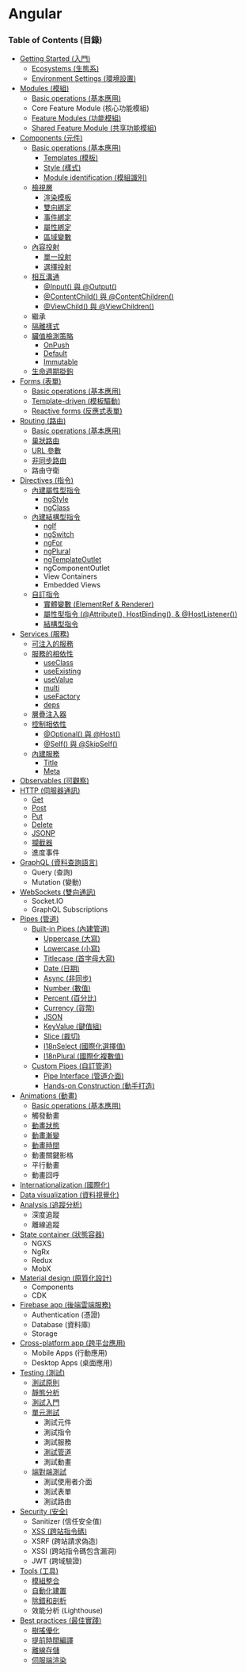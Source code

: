 # Angular

### Table of Contents (目錄)

* [Getting Started (入門)](./getting-started.md)
  * [Ecosystems (生態系)](./getting-started.md#ecosystems-生態系)
  * [Environment Settings (環境設置)](./getting-started.md#environment-settings-環境設置)
* [Modules (模組)](./modules.md)
  * [Basic operations (基本應用)](./modules.md#基本應用)
  * Core Feature Module (核心功能模組)
  * [Feature Modules (功能模組)](./modules.md#功能模組)
  * [Shared Feature Module (共享功能模組)](./modules.md#共用模組)
* [Components (元件)](./components.md)
  * [Basic operations (基本應用)](./components.md#基本應用)
    * [Templates (模板)](./components.md#模板)
    * [Style (樣式)](./components.md#樣式)
    * [Module identification (模組識別)](./components.md#模組識別)
  * [檢視層](./components.md#檢視層)
    * [渲染模板](./components.md#渲染模板)
    * [雙向綁定](./components.md#雙向綁定)
    * [事件綁定](./components.md#事件綁定)
    * [屬性綁定](./components.md#屬性綁定)
    * [區域變數](./components.md#區域變數)
  * [內容投射](./components.md#內容投射)
    * [單一投射](./components.md#單一投射)
    * [選擇投射](./components.md#選擇投射)
  * [相互溝通](./components.md#相互溝通)
    * [@Input() 與 @Output()](./components.md#input-與-output)
    * [@ContentChild() 與 @ContentChildren()](./components.md#contentchild-與-contentchildren)
    * [@ViewChild() 與 @ViewChildren()](./components.md#viewchild-與-viewchildren)
  * 繼承
  * [隔離樣式](./components.md#隔離樣式)
  * [臟值檢測策略](./components.md#臟值檢測策略)
    * [OnPush](./components.md#onpush)
    * [Default](./components.md#default)
    * [Immutable](./components.md#immutable)
  * [生命週期掛鉤](./components.md#生命週期掛鉤)
* [Forms (表單)](./forms.md)
  * [Basic operations (基本應用)](./forms.md#基本應用)
  * [Template-driven (模板驅動)](./forms.md#模板驅動)
  * [Reactive forms (反應式表單)](./forms.md#模型驅動)
* [Routing (路由)](./routing.md)
  * [Basic operations (基本應用)](./routing.md#基本應用)
  * [巢狀路由](./routing.md#巢狀路由)
  * [URL 參數](./routing.md#url-參數)
  * [非同步路由](./routing.md#非同步路由)
  * 路由守衛
* [Directives (指令)](./directives.md)
  * [內建屬性型指令](./directives.md#內建屬性型指令)
    * [ngStyle](./directives.md#ng-style)
    * [ngClass](./directives.md#ng-class)
  * [內建結構型指令](./directives.md#內建結構型指令)
    * [ngIf](./directives.md#ng-if)
    * [ngSwitch](./directives.md#ng-switch)
    * [ngFor](./directives.md#ng-for)
    * [ngPlural](./directives.md#ng-plural)
    * [ngTemplateOutlet](./directives.md#ng-template-outlet)
    * ngComponentOutlet
    * View Containers
    * Embedded Views
  * [自訂指令](./directives.md#自訂指令)
    * [實體變數 (ElementRef & Renderer)](./directives.md#實體變數)
    * [屬性型指令 (@Attribute(), HostBinding(), & @HostListener())](./directives.md#屬性型指令)
    * [結構型指令](./directives.md#結構型指令)
* [Services (服務)](./services.md)
  * [可注入的服務](./services.md#可注入的服務)
  * [服務的相依性](./services.md#服務的相依性)
    * [useClass](./services.md#useclass)
    * [useExisting](./services.md#useexisting)
    * [useValue](./services.md#usevalue)
    * [multi](./services.md#multi)
    * [useFactory](./services.md#usefactory)
    * [deps](./services.md#deps)
  * [層疊注入器](./services.md#層疊注入器)
  * [控制相依性](./services.md#控制相依性)
    * [@Optional() 與 @Host()](./services.md#optional-與-host)
    * [@Self() 與 @SkipSelf()](./services.md#self-與-skipself)
  * [內建服務](./services.md#內建服務)
    * [Title](./services.md#title)
    * [Meta](./services.md#meta)
* [Observables (可觀察)](./observables.md)
* [HTTP (伺服器通訊)](./http.md)
  * [Get](./http.md#get)
  * [Post](./http.md#post)
  * [Put](./http.md#put)
  * [Delete](./http.md#delete)
  * [JSONP](./http.md#jsonp)
  * [攔截器](./http.md#攔截器)
  * 進度事件
* [GraphQL (資料查詢語言)](./graphql.md)
  * Query (查詢)
  * Mutation (變動)
* [WebSockets (雙向通訊)](./websockets.md)
  * Socket.IO
  * GraphQL Subscriptions
* [Pipes (管道)](./pipes.md)
  * [Built-in Pipes (內建管道)](./pipes.md#built-in-pipes-內建管道)
    * [Uppercase (大寫)](./pipes.md#uppercase-大寫)
    * [Lowercase (小寫)](./pipes.md#lowercase-小寫)
    * [Titlecase (首字母大寫)](./pipes.md#titlecase-首字母大寫)
    * [Date (日期)](./pipes.md#date-日期)
    * [Async (非同步)](./pipes.md#async-非同步)
    * [Number (數值)](./pipes.md#number-數值)
    * [Percent (百分比)](./pipes.md#percent-百分比)
    * [Currency (貨幣)](./pipes.md#currency-貨幣)
    * [JSON](./pipes.md#json)
    * [KeyValue (鍵值組)](./pipes.md#keyvalue-鍵值組)
    * [Slice (裁切)](./pipes.md#slice-裁切)
    * [I18nSelect (國際化選擇值)](./pipes.md#i18nselect-國際化選擇值)
    * [I18nPlural (國際化複數值)](./pipes.md#i18nplural-國際化複數值)
  * [Custom Pipes (自訂管道)](./pipes.md#custom-pipes-自訂管道)
    * [Pipe Interface (管道介面)](./pipes.md#pipe-interface-管道介面)
    * [Hands-on Construction (動手打造)](./pipes.md#hands-on-construction-動手打造)
* [Animations (動畫)](./animations.md)
  * [Basic operations (基本應用)](./animations.md#基本應用)
  * 觸發動畫
  * [動畫狀態](./animations.md#動畫狀態)
  * [動畫漸變](./animations.md#動畫漸變)
  * [動畫時間](./animations.md#動畫時間)
  * 動畫關鍵影格
  * 平行動畫
  * 動畫回呼
* [Internationalization (國際化)](./internationalization.md)
* [Data visualization (資料視覺化)](./data-visualization.md)
* [Analysis (追蹤分析)](./analysis.md)
  * 深度追蹤
  * 離線追蹤
* [State container (狀態容器)](./state-container.md)
  * NGXS
  * NgRx
  * Redux
  * MobX
* [Material design (原質化設計)](./material.md)
  * Components
  * CDK
* [Firebase app (後端雲端服務)](./firebase.md)
  * Authentication (憑證)
  * Database (資料庫)
  * Storage
* [Cross-platform app (跨平台應用)](./cross-platform.md)
  * Mobile Apps (行動應用)
  * Desktop Apps (桌面應用)
* [Testing (測試)](./testing.md)
  * [測試原則](./testing.md#測試原則)
  * [靜態分析](./testing.md#靜態分析)
  * [測試入門](./testing.md#測試入門)
  * [單元測試](./testing.md#單元測試)
    * 測試元件
    * 測試指令
    * 測試服務
    * [測試管道](./testing.md#測試管道)
    * 測試動畫
  * [端對端測試](./testing.md#端對端測試)
    * 測試使用者介面
    * 測試表單
    * 測試路由
* [Security (安全)](./security.md)
  * Sanitizer (信任安全值)
  * [XSS (跨站指令碼)](./security.md#跨站指令碼)
  * XSRF (跨站請求偽造)
  * XSSI (跨站指令碼包含漏洞)
  * JWT (跨域驗證)
* [Tools (工具)](./tools.md)
  * [模組整合](./tools.md#模組整合)
  * [自動化建置](./tools.md#自動化建置)
  * [除錯和剖析](./tools.md#除錯和剖析)
  * 效能分析 (Lighthouse)
* [Best practices (最佳實踐)](./best-practices.md)
  * [樹搖優化](./best-practices.md#樹搖優化)
  * [提前時間編譯](./best-practices.md#提前時間編譯)
  * [離線存儲](./best-practices.md#離線存儲)
  * [伺服端渲染](./best-practices.md#伺服端渲染)
